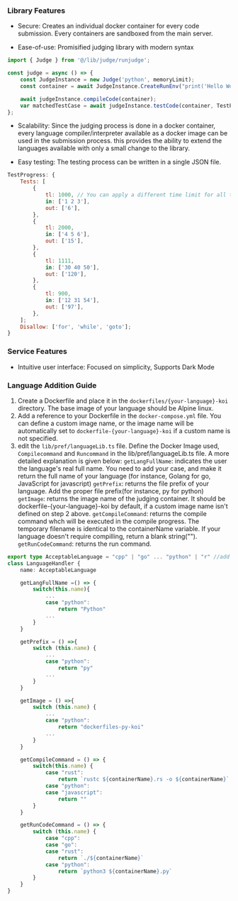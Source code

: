 ### Library Features

- Secure: Creates an individual docker container for every code submission. Every containers are sandboxed from the main server.

- Ease-of-use: Promisified judging library with modern syntax

```js
import { Judge } from '@/lib/judge/runjudge';

const judge = async () => {
	const JudgeInstance = new Judge('python', memoryLimit);
	const container = await JudgeInstance.CreateRunEnv("print('Hello World')");

	await judgeInstance.compileCode(container);
	var matchedTestCase = await judgeInstance.testCode(container, TestProgress);
};
```

- Scalability: Since the judging process is done in a docker container, every language compiler/interpreter available as a docker image can be used in the submission process. this provides the ability to extend the languages available with only a small change to the library.

- Easy testing: The testing process can be written in a single JSON file.

```js
TestProgress: {
	Tests: [
		{
			tl: 1000, // You can apply a different time limit for all test case
			in: ['1 2 3'],
			out: ['6'],
		},
		{
			tl: 2000,
			in: ['4 5 6'],
			out: ['15'],
		},
		{
			tl: 1111,
			in: ['30 40 50'],
			out: ['120'],
		},
		{
			tl: 900,
			in: ['12 31 54'],
			out: ['97'],
		},
	];
	Disallow: ['for', 'while', 'goto'];
}
```

### Service Features

- Intuitive user interface: Focused on simplicity, Supports Dark Mode

### Language Addition Guide

1. Create a Dockerfile and place it in the `dockerfiles/{your-language}-koi` directory. The base image of your language should be Alpine linux.
2. Add a reference to your Dockerfile in the `docker-compose.yml` file. You can define a custom image name, or the image name will be automatically set to `dockerfile-{your-language}-koi` if a custom name is not specified.
3. edit the `lib/pref/languageLib.ts` file. Define the Docker Image used, `Compilecommand` and `Runcommand` in the lib/pref/languageLib.ts file. A more detailed explanation is given below:
   `getLangFullName`: indicates the user the language's real full name. You need to add your case, and make it return the full name of your language (for instance, Golang for go, JavaScript for javascript)
   `getPrefix`: returns the file prefix of your language. Add the proper file prefix(for instance, py for python)
   `getImage`: returns the image name of the judging container. It should be dockerfile-{your-language}-koi by default, if a custom image name isn't defined on step 2 above.
   `getCompileCommand`: returns the compile command whch will be executed in the compile progress. The temporary filename is identical to the containerName variable. If your language doesn't require compilling, return a blank string("").
   `getRunCodeCommand`: returns the run command.

```ts
export type AcceptableLanguage = "cpp" | "go" ... "python" | "r" //add your language here
class LanguageHandler {
	name: AcceptableLanguage

	getLangFullName =() => {
		switch(this.name){
			...
			case "python":
				return "Python"
			...
		}
	}

	getPrefix = () =>{
        switch (this.name) {
			...
            case "python":
                return "py"
			...
		}
	}

	getImage = () =>{
		switch (this.name) {
			...
			case "python":
				return "dockerfiles-py-koi"
			...
		}
	}

	getCompileCommand = () => {
		switch(this.name) {
			case "rust":
				return `rustc ${containerName}.rs -o ${containerName}`
			case "python":
			case "javascript":
				return ""
		}
	}

	getRunCodeCommand = () => {
		switch (this.name) {
			case "cpp":
            case "go":
            case "rust":
                return `./${containerName}`
            case "python":
                return `python3 ${containerName}.py`
		}
	}
}
```
